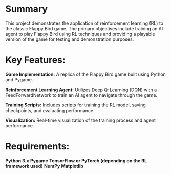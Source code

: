 # Summary #
This project demonstrates the application of reinforcement learning (RL) to the classic Flappy Bird game. The primary objectives include training an AI agent to play Flappy Bird using RL techniques and providing a playable version of the game for testing and demonstration purposes.

# Key Features: #
**Game Implementation:** A replica of the Flappy Bird game built using Python and Pygame.

**Reinforcement Learning Agent:** Utilizes Deep Q-Learning (DQN) with a FeedForwardNetwork to train an AI agent to navigate through the game.

**Training Scripts:** Includes scripts for training the RL model, saving checkpoints, and evaluating performance.

**Visualization:** Real-time visualization of the training process and agent performance.

# Requirements: #
**Python 3.x**
**Pygame**
**TensorFlow or PyTorch (depending on the RL framework used)**
**NumPy**
**Matplotlib**

